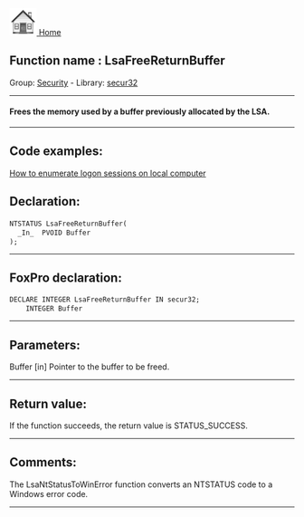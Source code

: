 [<img src="../../images/home.png"> Home ](https://github.com/VFPX/Win32API)  

## Function name : LsaFreeReturnBuffer
Group: [Security](../../functions_group.md#Security)  -  Library: [secur32](../../../libraries.md#secur32)  
***  


#### Frees the memory used by a buffer previously allocated by the LSA.
***  


## Code examples:
[How to enumerate logon sessions on local computer](../../samples/sample_591.md)  

## Declaration:
```foxpro  
NTSTATUS LsaFreeReturnBuffer(
  _In_  PVOID Buffer
);  
```  
***  


## FoxPro declaration:
```foxpro  
DECLARE INTEGER LsaFreeReturnBuffer IN secur32;
	INTEGER Buffer  
```  
***  


## Parameters:
Buffer [in]
Pointer to the buffer to be freed.  
***  


## Return value:
If the function succeeds, the return value is STATUS_SUCCESS.  
***  


## Comments:
The LsaNtStatusToWinError function converts an NTSTATUS code to a Windows error code.  
  
***  

